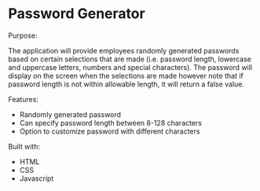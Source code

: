 # Password Generator

Purpose:

The application will provide employees randomly generated passwords based on certain selections that are made (i.e. password length, lowercase and uppercase letters, numbers and special characters).  The password will display on the screen when the selections are made however note that if password length is not within allowable length, it will return a false value.

Features:

- Randomly generated password
- Can specify password length between 8-128 characters
- Option to customize password with different characters

Built with:

- HTML
- CSS
- Javascript
